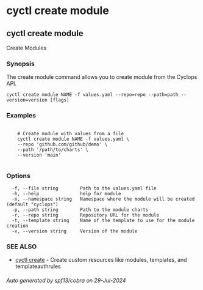# cyctl create module
## cyctl create module

Create Modules

### Synopsis

The create module command allows you to create module from the Cyclops API.

```
cyctl create module NAME -f values.yaml --repo=repo --path=path --version=version [flags]
```

### Examples

```

	# Create module with values from a file
	cyctl create module NAME -f values.yaml \
	--repo 'github.com/github/demo' \
	--path '/path/to/charts' \
	--version 'main'
	
```

### Options

```
  -f, --file string        Path to the values.yaml file
  -h, --help               help for module
  -n, --namespace string   Namespace where the module will be created (default "cyclops")
  -p, --path string        Path to the module charts
  -r, --repo string        Repository URL for the module
  -t, --template string    Name of the template to use for the module creation
  -v, --version string     Version of the module
```

### SEE ALSO

* [cyctl create](cyctl_create.md)	 - Create custom resources like modules, templates, and templateauthrules

###### Auto generated by spf13/cobra on 29-Jul-2024
